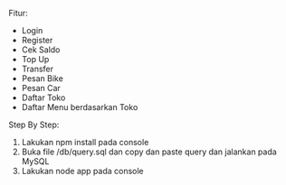 Fitur:
- Login
- Register
- Cek Saldo
- Top Up
- Transfer
- Pesan Bike
- Pesan Car
- Daftar Toko
- Daftar Menu berdasarkan Toko

Step By Step:
1. Lakukan npm install pada console
2. Buka file /db/query.sql dan copy dan paste query dan jalankan pada MySQL
3. Lakukan node app pada console